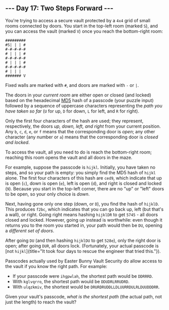 ## \-\-- Day 17: Two Steps Forward \-\--

You\'re trying to access a secure vault protected by a `4x4` grid of
small rooms connected by doors. You start in the top-left room (marked
`S`), and you can access the vault (marked `V`) once you reach the
bottom-right room:

    #########
    #S| | | #
    #-#-#-#-#
    # | | | #
    #-#-#-#-#
    # | | | #
    #-#-#-#-#
    # | | |  
    ####### V

Fixed walls are marked with `#`, and doors are marked with `-` or `|`.

The doors in your *current room* are either open or closed (and locked)
based on the hexadecimal [MD5](https://en.wikipedia.org/wiki/MD5) hash
of a passcode (your puzzle input) followed by a sequence of uppercase
characters representing the *path you have taken so far* (`U` for up,
`D` for down, `L` for left, and `R` for right).

Only the first four characters of the hash are used; they represent,
respectively, the doors *up, down, left, and right* from your current
position. Any `b`, `c`, `d`, `e`, or `f` means that the corresponding
door is *open*; any other character (any number or `a`) means that the
corresponding door is *closed and locked*.

To access the vault, all you need to do is reach the bottom-right room;
reaching this room opens the vault and all doors in the maze.

For example, suppose the passcode is `hijkl`. Initially, you have taken
no steps, and so your path is empty: you simply find the MD5 hash of
`hijkl` alone. The first four characters of this hash are `ced9`, which
indicate that up is open (`c`), down is open (`e`), left is open (`d`),
and right is closed and locked (`9`). Because you start in the top-left
corner, there are no \"up\" or \"left\" doors to be open, so your only
choice is *down*.

Next, having gone only one step (down, or `D`), you find the hash of
`hijklD`. This produces `f2bc`, which indicates that you can go back up,
left (but that\'s a wall), or right. Going right means hashing `hijklDR`
to get `5745` - all doors closed and locked. However, going *up* instead
is worthwhile: even though it returns you to the room you started in,
your path would then be `DU`, opening a *different set of doors*.

After going `DU` (and then hashing `hijklDU` to get `528e`), only the
right door is open; after going `DUR`, all doors lock. (Fortunately,
your actual passcode is [not
`hijkl`]{title="It took four days to rescue the engineer that tried this."}).

Passcodes actually used by Easter Bunny Vault Security do allow access
to the vault if you know the right path. For example:

-   If your passcode were `ihgpwlah`, the shortest path would be
    `DDRRRD`.
-   With `kglvqrro`, the shortest path would be `DDUDRLRRUDRD`.
-   With `ulqzkmiv`, the shortest would be
    `DRURDRUDDLLDLUURRDULRLDUUDDDRR`.

Given your vault\'s passcode, *what is the shortest path* (the actual
path, not just the length) to reach the vault?
